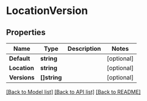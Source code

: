 # LocationVersion

## Properties
Name | Type | Description | Notes
------------ | ------------- | ------------- | -------------
**Default** | **string** |  | [optional] 
**Location** | **string** |  | [optional] 
**Versions** | **[]string** |  | [optional] 

[[Back to Model list]](../README.md#documentation-for-models) [[Back to API list]](../README.md#documentation-for-api-endpoints) [[Back to README]](../README.md)


